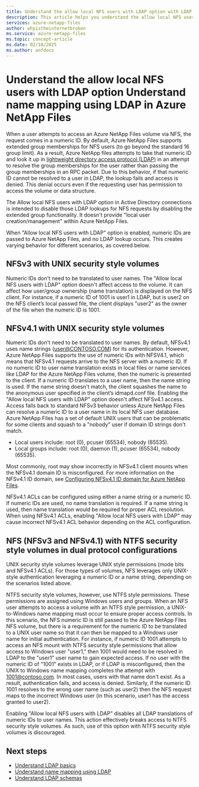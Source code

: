 ```yaml
---
title: Understand the allow local NFS users with LDAP option with LDAP in Azure NetApp Files
description: This article helps you understand the allow local NFS users option in the lightweight directory access protocol (LDAP).
services: azure-netapp-files
author: whyistheinternetbroken
ms.service: azure-netapp-files
ms.topic: concept-article
ms.date: 02/18/2025
ms.author: anfdocs
---
```


# Understand the allow local NFS users with LDAP option Understand name mapping using LDAP in Azure NetApp Files

When a user attempts to access an Azure NetApp Files volume via NFS, the request comes in a numeric ID. By default, Azure NetApp Files supports extended group memberships for NFS users (to go beyond the standard 16 group limit). As a result, Azure NetApp files attempts to take that numeric ID and look it up in [lightweight directory access protocol (LDAP)](lightweight-directory-access-protocol.md) in an attempt to resolve the group memberships for the user rather than passing the group memberships in an RPC packet. Due to this behavior, if that numeric ID cannot be resolved to a user in LDAP, the lookup fails and access is denied. This denial occurs even if the requesting user has permission to access the volume or data structure.

The Allow local NFS users with LDAP option in Active Directory connections is intended to disable those LDAP lookups for NFS requests by disabling the extended group functionality. It doesn't provide "local user creation/management" within Azure NetApp Files.

When "Allow local NFS users with LDAP" option is enabled, numeric IDs are passed to Azure NetApp Files, and no LDAP lookup occurs. This creates varying behavior for different scenarios, as covered below.

## NFSv3 with UNIX security style volumes

Numeric IDs don't need to be translated to user names. The "Allow local NFS users with LDAP" option doesn't affect access to the volume. It can affect how user/group ownership (name translation) is displayed on the NFS client. For instance, if a numeric ID of 1001 is user1 in LDAP, but is user2 on the NFS client’s local passwd file, the client displays "user2" as the owner of the file when the numeric ID is 1001.

## NFSv4.1 with UNIX security style volumes

Numeric IDs don't need to be translated to user names. By default, NFSv4.1 uses name strings (user@CONTOSO.COM) for its authentication. However, Azure NetApp Files supports the use of numeric IDs with NFSV4.1, which means that NFSv4.1 requests arrive to the NFS server with a numeric ID. If no numeric ID to user name translation exists in local files or name services like LDAP for the Azure NetApp Files volume, then the numeric is presented to the client. If a numeric ID translates to a user name, then the name string is used. If the name string doesn't match, the client squashes the name to the anonymous user specified in the client’s idmapd.conf file. Enabling the "Allow local NFS users with LDAP" option doesn't affect NFSv4.1 access. Access falls back to standard NFSv3 behavior unless Azure NetApp Files can resolve a numeric ID to a user name in its local NFS user database. Azure NetApp Files has a set of default UNIX users that can be problematic for some clients and squash to a "nobody" user if domain ID strings don't match.

* Local users include: root (0), pcuser (65534), nobody (65535).
* Local groups include: root (0), daemon (1), pcuser (65534), nobody (65535).
  
Most commonly, root may show incorrectly in NFSv4.1 client mounts when the NFSv4.1 domain ID is misconfigured. For more information on the NFSv4.1 ID domain, see [Configuring NFSv4.1 ID domain for Azure NetApp Files](https://www.youtube.com/watch?v=UfaJTYWSVAY). 

NFSv4.1 ACLs can be configured using either a name string or a numeric ID. If numeric IDs are used, no name translation is required. If a name string is used, then name translation would be required for proper ACL resolution. When using NFSv4.1 ACLs, enabling "Allow local NFS users with LDAP" may cause incorrect NFSv4.1 ACL behavior depending on the ACL configuration.

## NFS (NFSv3 and NFSv4.1) with NTFS security style volumes in dual protocol configurations

UNIX security style volumes leverage UNIX style permissions (mode bits and NFSv4.1 ACLs). For those types of volumes, NFS leverages only UNIX-style authentication leveraging a numeric ID or a name string, depending on the scenarios listed above.

NTFS security style volumes, however, use NTFS style permissions. These permissions are assigned using Windows users and groups. When an NFS user attempts to access a volume with an NTFS style permission, a UNIX-to-Windows name mapping must occur to ensure proper access controls. In this scenario, the NFS numeric ID is still passed to the Azure NetApp Files NFS volume, but there is a requirement for the numeric ID to be translated to a UNIX user name so that it can then be mapped to a Windows user name for initial authentication. For instance, if numeric ID 1001 attempts to access an NFS mount with NTFS security style permissions that allow access to Windows user "user1," then 1001 would need to be resolved in LDAP to the "user1" user name to gain expected access. If no user with the numeric ID of "1001" exists in LDAP, or if LDAP is misconfigured, then the UNIX to Windows name mapping completes the attempt with 1001@contoso.com. In most cases, users with that name don't exist. As a result, authentication fails, and access is denied. Similarly, if the numeric ID 1001 resolves to the wrong user name (such as user2) then the NFS request maps to the incorrect Windows user (in this scenario, user1 has the access granted to user2).

Enabling "Allow local NFS users with LDAP" disables all LDAP translations of numeric IDs to user names. This action effectively breaks access to NTFS security style volumes. As such, use of this option with NTFS security style volumes is discouraged.

## Next steps 

- [Understand LDAP basics](lightweight-directory-access-protocol.md)
- [Understand name mapping using LDAP](lightweight-directory-access-protocol-name-mapping.md)
- [Understand LDAP schemas](lightweight-directory-access-protocol-schemas.md)